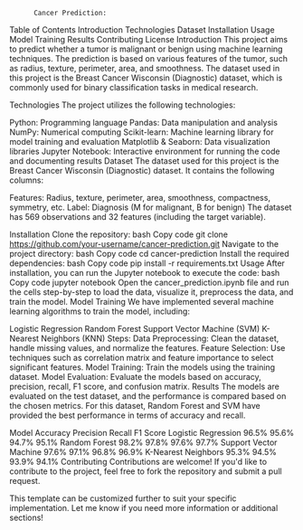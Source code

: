           Cancer Prediction:

Table of Contents
Introduction
Technologies
Dataset
Installation
Usage
Model Training
Results
Contributing
License
Introduction
This project aims to predict whether a tumor is malignant or benign using machine learning techniques. The prediction is based on various features of the tumor, 
such as radius, texture, perimeter, area, and smoothness. The dataset used in this project is the Breast Cancer Wisconsin (Diagnostic) dataset, which is commonly 
used for binary classification tasks in medical research.

Technologies
The project utilizes the following technologies:

Python: Programming language
Pandas: Data manipulation and analysis
NumPy: Numerical computing
Scikit-learn: Machine learning library for model training and evaluation
Matplotlib & Seaborn: Data visualization libraries
Jupyter Notebook: Interactive environment for running the code and documenting results
Dataset
The dataset used for this project is the Breast Cancer Wisconsin (Diagnostic) dataset. It contains the following columns:

Features: Radius, texture, perimeter, area, smoothness, compactness, symmetry, etc.
Label: Diagnosis (M for malignant, B for benign)
The dataset has 569 observations and 32 features (including the target variable).

Installation
Clone the repository:
bash
Copy code
git clone https://github.com/your-username/cancer-prediction.git
Navigate to the project directory:
bash
Copy code
cd cancer-prediction
Install the required dependencies:
bash
Copy code
pip install -r requirements.txt
Usage
After installation, you can run the Jupyter notebook to execute the code:
bash
Copy code
jupyter notebook
Open the cancer_prediction.ipynb file and run the cells step-by-step to load the data, visualize it, preprocess the data, and train the model.
Model Training
We have implemented several machine learning algorithms to train the model, including:

Logistic Regression
Random Forest
Support Vector Machine (SVM)
K-Nearest Neighbors (KNN)
Steps:
Data Preprocessing: Clean the dataset, handle missing values, and normalize the features.
Feature Selection: Use techniques such as correlation matrix and feature importance to select significant features.
Model Training: Train the models using the training dataset.
Model Evaluation: Evaluate the models based on accuracy, precision, recall, F1 score, and confusion matrix.
Results
The models are evaluated on the test dataset, and the performance is compared based on the chosen metrics. For this dataset, Random Forest and SVM 
have provided the best performance in terms of accuracy and recall.

Model	Accuracy	Precision	Recall	F1 Score
Logistic Regression	96.5%	95.6%	94.7%	95.1%
Random Forest	98.2%	97.8%	97.6%	97.7%
Support Vector Machine	97.6%	97.1%	96.8%	96.9%
K-Nearest Neighbors	95.3%	94.5%	93.9%	94.1%
Contributing
Contributions are welcome! If you'd like to contribute to the project, feel free to fork the repository and submit a pull request.

This template can be customized further to suit your specific implementation. Let me know if you need more information or additional sections!

